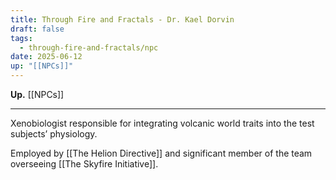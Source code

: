 ```yaml
---
title: Through Fire and Fractals - Dr. Kael Dorvin
draft: false
tags:
  - through-fire-and-fractals/npc
date: 2025-06-12
up: "[[NPCs]]"
---
```

**Up.** [[NPCs]]

---

Xenobiologist responsible for integrating volcanic world traits into the test subjects’ physiology.

Employed by [[The Helion Directive]] and significant member of the team overseeing [[The Skyfire Initiative]].